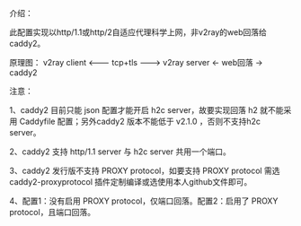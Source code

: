 介绍：

此配置实现以http/1.1或http/2自适应代理科学上网，非v2ray的web回落给caddy2。

原理图：
v2ray client <--- tcp+tls ---> v2ray server <- web回落 -> caddy2

注意：

1、caddy2 目前只能 json 配置才能开启 h2c server，故要实现回落 h2 就不能采用 Caddyfile 配置；另外caddy2 版本不能低于 v2.1.0 ，否则不支持h2c server。

2、caddy2 支持 http/1.1 server 与 h2c server 共用一个端口。

3、caddy2 发行版不支持 PROXY protocol，如要支持 PROXY protocol 需选 caddy2-proxyprotocol 插件定制编译或选使用本人github文件即可。

4、配置1：没有启用 PROXY protocol，仅端口回落。配置2：启用了 PROXY protocol，且端口回落。
